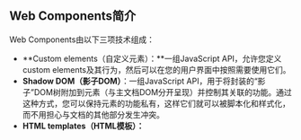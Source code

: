 <a name="yRWui"></a>
## Web Components简介
Web Components由以下三项技术组成：

- **Custom elements（自定义元素）：**一组JavaScript API，允许您定义custom elements及其行为，然后可以在您的用户界面中按照需要使用它们。
- **Shadow DOM（影子DOM）**：一组JavaScript API，用于将封装的“影子”DOM树附加到元素（与主文档DOM分开呈现）并控制其关联的功能。通过这种方式，您可以保持元素的功能私有，这样它们就可以被脚本化和样式化，而不用担心与文档的其他部分发生冲突。
- **HTML templates（HTML模板）：** [<template>](https://developer.mozilla.org/zh-CN/docs/Web/HTML/Element/template) 和 [<slot>](https://developer.mozilla.org/zh-CN/docs/Web/HTML/Element/slot) 元素使您可以编写不在呈现页面中显示的标记模板。然后它们可以作为自定义元素结构的基础被多次重用。


Web Components - MDN：<br />[Web Components | MDN](https://developer.mozilla.org/zh-CN/docs/Web/Web_Components)

可以到这个站点找到一些好用的Web Component：<br />[webcomponents.org - Discuss & share web components](https://www.webcomponents.org/)


<a name="Zd3OO"></a>
## 创建

1. 定义一个类继承HTMLElement
2. 在constructor中创建元素
3. 使用`window.customElements.define`定义Web Component
4. 在HTML中使用此Web Component

示例：
```html
<!DOCTYPE html>
<html lang="en">
<head>
  <meta charset="UTF-8">
  <meta http-equiv="X-UA-Compatible" content="IE=edge">
  <meta name="viewport" content="width=device-width, initial-scale=1.0">
  <title>Document</title>
</head>
<body>
  <user-card></user-card>

  <script>
    class UserCard extends HTMLElement {
      constructor() {
        super();

        let image = document.createElement('img');
        image.src = 'https://semantic-ui.com/images/avatar2/large/kristy.png';
        image.width = '100'
        image.height = '100'
        image.classList.add('image');

        let container = document.createElement('div');
        container.classList.add('container');

        let name = document.createElement('p');
        name.classList.add('name');
        name.innerText = 'User Name';

        let email = document.createElement('p');
        email.classList.add('email');
        email.innerText = 'yourmail@some-email.com';

        let button = document.createElement('button');
        button.classList.add('button');
        button.innerText = 'Follow';

        container.append(name, email, button);
        this.append(image, container);
      }
    }

    window.customElements.define('user-card', UserCard);
  </script>
</body>
</html>
```
效果：<br />![Snipaste_2022-02-17_14-16-39.webp](https://cdn.nlark.com/yuque/0/2022/webp/2213540/1645078663121-7071557c-1929-4ed5-ace0-81fa5a766253.webp#clientId=ufc667b87-606b-4&from=drop&id=u86525012&originHeight=241&originWidth=310&originalType=binary&ratio=1&rotation=0&showTitle=false&size=4226&status=done&style=none&taskId=u91b27eb4-fa05-4949-b903-82af362f190&title=)

<a name="mJBrn"></a>
## 模板
通过上面的方式可以穿件Web Component，但过程比较繁琐，可以通过模板的方式创建。

示例：
```html
<!DOCTYPE html>
<html lang="en">
<head>
  <meta charset="UTF-8">
  <meta http-equiv="X-UA-Compatible" content="IE=edge">
  <meta name="viewport" content="width=device-width, initial-scale=1.0">
  <title>Document</title>
</head>
<body>
  <user-card></user-card>

  <template id="userCardTemplate">
    <img src="https://semantic-ui.com/images/avatar2/large/kristy.png" class="image" width="100" height="100">
    <div class="container">
      <p class="name">User Name</p>
      <p class="email">yourmail@some-email.com</p>
      <button class="button">Follow</button>
    </div>
  </template>

  <script>
    class UserCard extends HTMLElement {
      constructor() {
        super();

        let templateElem = document.getElementById('userCardTemplate');
        let content = templateElem.content.cloneNode(true);
        this.appendChild(content);
      }
    }
    window.customElements.define('user-card', UserCard);
  </script>
</body>
</html>
```

<a name="agmt7"></a>
## 样式
上面创建的Web Component并没有样式，可以直接在template中嵌入style书写样式。
```html
<!DOCTYPE html>
<html lang="en">
<head>
  <meta charset="UTF-8">
  <meta http-equiv="X-UA-Compatible" content="IE=edge">
  <meta name="viewport" content="width=device-width, initial-scale=1.0">
  <title>Document</title>
</head>
<body>
  <user-card></user-card>

  <template id="userCardTemplate">
    <style>
      :host {
        display: flex;
        align-items: center;
        width: 450px;
        height: 180px;
        background-color: #d4d4d4;
        border: 1px solid #d5d5d5;
        box-shadow: 1px 1px 5px rgba(0, 0, 0, 0.1);
        border-radius: 3px;
        overflow: hidden;
        padding: 10px;
        box-sizing: border-box;
        font-family: 'Poppins', sans-serif;
      }
      .image {
        flex: 0 0 auto;
        width: 160px;
        height: 160px;
        vertical-align: middle;
        border-radius: 5px;
      }
      .container {
        box-sizing: border-box;
        padding: 20px;
        height: 160px;
      }
      .container > .name {
        font-size: 20px;
        font-weight: 600;
        line-height: 1;
        margin: 0;
        margin-bottom: 5px;
      }
      .container > .email {
        font-size: 12px;
        opacity: 0.75;
        line-height: 1;
        margin: 0;
        margin-bottom: 15px;
      }
      .container > .button {
        padding: 10px 25px;
        font-size: 12px;
        border-radius: 5px;
        text-transform: uppercase;
      }
    </style>
    <img src="https://semantic-ui.com/images/avatar2/large/kristy.png" class="image" width="100" height="100">
    <div class="container">
      <p class="name">User Name</p>
      <p class="email">yourmail@some-email.com</p>
      <button class="button">Follow</button>
    </div>
  </template>

  <script>
    class UserCard extends HTMLElement {
      constructor() {
        super();

        let templateElem = document.getElementById('userCardTemplate');
        let content = templateElem.content.cloneNode(true);
        this.appendChild(content);
      }
    }
    window.customElements.define('user-card', UserCard);
  </script>
</body>
</html>
```

效果：<br />![Snipaste_2022-02-17_14-22-04.webp](https://cdn.nlark.com/yuque/0/2022/webp/2213540/1645078944307-aa7873fb-6787-4d8f-a22a-7244747e12b4.webp#clientId=ufc667b87-606b-4&from=drop&id=ud9d4a77a&originHeight=295&originWidth=205&originalType=binary&ratio=1&rotation=0&showTitle=false&size=4202&status=done&style=none&taskId=u15b0d4e2-e793-4211-b888-28044a79d1c&title=)

<a name="XxwYC"></a>
## 插槽
跟Vue差不多，可以通过slot插槽传入元素：
```html
<user-card>
  <img width="200" height="200"
       slot="img" src="https://semantic-ui.com/images/avatar2/large/kristy.png">
</user-card>

<template id="userCardTemplate">
  <style>
    ...
  </style>

  <slot name="img"></slot>
  <div class="container">
    <p class="name"></p>
    <p class="email"></p>
    <button class="button">Follow John</button>
  </div>
</template>
```

<a name="RiKT4"></a>
## 参数
通过往Web Component中传递参数，可以在创建的时候通过以下方式获取参数并设置值：
```javascript
let templateElem = document.getElementById('userCardTemplate');
let content = templateElem.content.cloneNode(true);
content.querySelector('img').setAttribute('src', this.getAttribute('image'));
content.querySelector('.container>.name').innerText = this.getAttribute('name');
content.querySelector('.container>.email').innerText = this.getAttribute('email');
this.appendChild(content);
```
示例：
```html
<!DOCTYPE html>
<html lang="en">
<head>
  <meta charset="UTF-8">
  <meta http-equiv="X-UA-Compatible" content="IE=edge">
  <meta name="viewport" content="width=device-width, initial-scale=1.0">
  <title>Document</title>
</head>
<body>
  <user-card
    image="https://semantic-ui.com/images/avatar2/large/kristy.png"
    name="User Name"
    email="yourmail@some-email.com"
  ></user-card>

  <template id="userCardTemplate">
    <style>
      :host {
        display: flex;
        align-items: center;
        width: 450px;
        height: 180px;
        background-color: #d4d4d4;
        border: 1px solid #d5d5d5;
        box-shadow: 1px 1px 5px rgba(0, 0, 0, 0.1);
        border-radius: 3px;
        overflow: hidden;
        padding: 10px;
        box-sizing: border-box;
        font-family: 'Poppins', sans-serif;
      }
      .image {
        flex: 0 0 auto;
        width: 160px;
        height: 160px;
        vertical-align: middle;
        border-radius: 5px;
      }
      .container {
        box-sizing: border-box;
        padding: 20px;
        height: 160px;
      }
      .container > .name {
        font-size: 20px;
        font-weight: 600;
        line-height: 1;
        margin: 0;
        margin-bottom: 5px;
      }
      .container > .email {
        font-size: 12px;
        opacity: 0.75;
        line-height: 1;
        margin: 0;
        margin-bottom: 15px;
      }
      .container > .button {
        padding: 10px 25px;
        font-size: 12px;
        border-radius: 5px;
        text-transform: uppercase;
      }
    </style>
    <img class="image">
    <div class="container">
      <p class="name"></p>
      <p class="email"></p>
      <button class="button">Follow John</button>
    </div>
  </template>

  <script>
    class UserCard extends HTMLElement {
      constructor() {
        super();

        let templateElem = document.getElementById('userCardTemplate');
        let content = templateElem.content.cloneNode(true);
        content.querySelector('img').setAttribute('src', this.getAttribute('image'));
        content.querySelector('.container>.name').innerText = this.getAttribute('name');
        content.querySelector('.container>.email').innerText = this.getAttribute('email');
        this.appendChild(content);
      }
    }
    window.customElements.define('user-card', UserCard);
  </script>
</body>
</html>
```

<a name="AMrHN"></a>
## Shadow DOM
Shadow DOM 允许将隐藏的 DOM 树附加到常规的 DOM 树中——它以 shadow root 节点为起始根节点，在这个根节点的下方，可以是任意元素，和普通的 DOM 元素一样。<br />![shadow-dom.png](https://cdn.nlark.com/yuque/0/2022/png/2213540/1645085334336-a72c98f3-6bb5-48f2-b2eb-f5cbfffc5d80.png#clientId=u1b84a7ec-af5c-4&from=drop&id=u64a25292&originHeight=543&originWidth=1138&originalType=binary&ratio=1&rotation=0&showTitle=false&size=22182&status=done&style=none&taskId=uc632e685-edd3-413b-86c3-939ae18940f&title=)<br />这里，有一些 Shadow DOM 特有的术语需要我们了解：

- `Shadow host`：一个常规 DOM节点，Shadow DOM 会被附加到这个节点上。
- `Shadow tree`：Shadow DOM内部的DOM树。
- `Shadow boundary`：Shadow DOM结束的地方，也是常规 DOM开始的地方。
- `Shadow root`: Shadow tree的根节点。

Shadow DOM 并不是一个新事物——在过去的很长一段时间里，浏览器用它来封装一些元素的内部结构。以一个有着默认播放控制按钮的 [<video>](https://developer.mozilla.org/zh-CN/docs/Web/HTML/Element/video) 元素为例。你所能看到的只是一个 <video> 标签，实际上，在它的 Shadow DOM 中，包含了一系列的按钮和其他控制器。Shadow DOM 标准允许你为你自己的元素（custom element）维护一组 Shadow DOM。

自定义元素的`this.attachShadow()`方法开启 Shadow DOM，详见下面的代码。
```javascript
class UserCard extends HTMLElement {
  constructor() {
    super();
    let shadow = this.attachShadow( { mode: 'closed' } );

    let templateElem = document.getElementById('userCardTemplate');
    let content = templateElem.content.cloneNode(true);
    content.querySelector('img').setAttribute('src', this.getAttribute('image'));
    content.querySelector('.container>.name').innerText = this.getAttribute('name');
    content.querySelector('.container>.email').innerText = this.getAttribute('email');

    shadow.appendChild(content);
  }
}
window.customElements.define('user-card', UserCard);
```
上面代码中，`this.attachShadow()`方法的参数`{ mode: 'closed' }`，表示 Shadow DOM 是封闭的，不允许外部访问。

通过Shadow DOM技术可以使 `:host`的样式生效：<br />![Snipaste_2022-02-17_14-37-38.webp](https://cdn.nlark.com/yuque/0/2022/webp/2213540/1645079881146-a3bc1495-7488-4abb-8a02-8ccf76eaf323.webp#clientId=ufc667b87-606b-4&from=drop&id=uca9dce55&originHeight=200&originWidth=478&originalType=binary&ratio=1&rotation=0&showTitle=false&size=4164&status=done&style=none&taskId=u13c481c4-37f2-4bde-be9b-f6861585f52&title=)

打开控制台，可以看到没有Shadow DOM和有Shadow DOM的区别。<br />没有Shadow DOM：<br />![Snipaste_2022-02-17_15-06-15.png](https://cdn.nlark.com/yuque/0/2022/png/2213540/1645081644920-e186265b-238b-46f5-92f0-41930d905518.png#clientId=ufc667b87-606b-4&from=drop&id=u96a71517&originHeight=291&originWidth=970&originalType=binary&ratio=1&rotation=0&showTitle=false&size=13432&status=done&style=none&taskId=u908029b0-31fc-4348-97ee-bd1ac049347&title=)<br />有Shadow DOM：<br />![Snipaste_2022-02-17_15-06-53.png](https://cdn.nlark.com/yuque/0/2022/png/2213540/1645081644913-35a593fc-a0e1-4e77-81d6-79c90886030f.png#clientId=ufc667b87-606b-4&from=drop&id=u3c59f98b&originHeight=317&originWidth=1010&originalType=binary&ratio=1&rotation=0&showTitle=false&size=14004&status=done&style=none&taskId=ub8c3dd53-1d60-4782-a4f4-ae7555121ec&title=)

**Shadow DOM 的一大优点是能将 DOM 结构、样式、行为与 Document DOM 隔离开，非常适合做组件的封装，因此它能成为 Web Component 的重要组成部分之一。**


<a name="huhi4"></a>
## 交互
跟普通的DOM事件绑定一样，获取到元素后通过`addEventListener`绑定事件即可。
```javascript
class UserCard extends HTMLElement {
  constructor() {
    super();
    let shadow = this.attachShadow( { mode: 'closed' } );

    let templateElem = document.getElementById('userCardTemplate');
    let content = templateElem.content.cloneNode(true);
    content.querySelector('img').setAttribute('src', this.getAttribute('image'));
    content.querySelector('.container>.name').innerText = this.getAttribute('name');
    content.querySelector('.container>.email').innerText = this.getAttribute('email');

    shadow.appendChild(content);

    this.$button = shadow.querySelector('button');
    this.$button.addEventListener('click', () => {
      alert('click')
    });
  }
}
window.customElements.define('user-card', UserCard);
```

<a name="Vnhjd"></a>
## 封装
封装的目的在昱可复用，思路很多。

**第一种方式**<br />将模板换为字符串，通过 `window.document.body.innerHTML`追加到body中，然后在html中引入此js。

`components/user-card.js`
```javascript
let templateStr = `
  <template id="userCardTemplate">
    <style>
      :host {
        display: flex;
        align-items: center;
        width: 450px;
        height: 180px;
        background-color: #d4d4d4;
        border: 1px solid #d5d5d5;
        box-shadow: 1px 1px 5px rgba(0, 0, 0, 0.1);
        border-radius: 3px;
        overflow: hidden;
        padding: 10px;
        box-sizing: border-box;
        font-family: 'Poppins', sans-serif;
      }
      .image {
        flex: 0 0 auto;
        width: 160px;
        height: 160px;
        vertical-align: middle;
        border-radius: 5px;
      }
      .container {
        box-sizing: border-box;
        padding: 20px;
        height: 160px;
      }
      .container > .name {
        font-size: 20px;
        font-weight: 600;
        line-height: 1;
        margin: 0;
        margin-bottom: 5px;
      }
      .container > .email {
        font-size: 12px;
        opacity: 0.75;
        line-height: 1;
        margin: 0;
        margin-bottom: 15px;
      }
      .container > .button {
        padding: 10px 25px;
        font-size: 12px;
        border-radius: 5px;
        text-transform: uppercase;
      }
    </style>
    <slot name="img"></slot>
    <div class="container">
      <p class="name"></p>
      <p class="email"></p>
      <button class="button">Follow John</button>
    </div>
  </template>
`

window.document.body.innerHTML += templateStr

class UserCard extends HTMLElement {
  constructor() {
    super();

    let shadow = this.attachShadow( { mode: 'closed' } );

    let templateElem = document.getElementById('userCardTemplate');
    let content = templateElem.content.cloneNode(true);
    content.querySelector('.container>.name').innerText = this.getAttribute('name');
    content.querySelector('.container>.email').innerText = this.getAttribute('email');

    shadow.appendChild(content);

    this.$button = shadow.querySelector('button');
    this.$button.addEventListener('click', () => {
      alert('click')
    });
  }
}

window.customElements.define('user-card', UserCard);
```
`index.html`
```html
<!DOCTYPE html>
<html lang="en">
<head>
  <meta charset="UTF-8">
  <meta http-equiv="X-UA-Compatible" content="IE=edge">
  <meta name="viewport" content="width=device-width, initial-scale=1.0">
  <title>Document</title>
</head>
<body>
  <user-card
    image="https://semantic-ui.com/images/avatar2/large/kristy.png"
    name="User Name"
    email="yourmail@some-email.com"
  >
    <img slot="img" src="https://semantic-ui.com/images/avatar2/large/kristy.png" width="200" height="200">
  </user-card>

  <script src="./components/user-card.js"></script>
</body>
</html>
```
需要注意的是，这种方式只能将script引入放于body之中或之后，否则找不到body。

在上面的基础上，我们还可以把样式单独提出来，
```javascript
let templateStr = `
  <template id="userCardTemplate">
    <slot name="img"></slot>
    <div class="container">
      <p class="name"></p>
      <p class="email"></p>
      <button class="button">Follow John</button>
    </div>
  </template>
`

let styleStr = `
  :host {
    display: flex;
    align-items: center;
    width: 450px;
    height: 180px;
    background-color: #d4d4d4;
    border: 1px solid #d5d5d5;
    box-shadow: 1px 1px 5px rgba(0, 0, 0, 0.1);
    border-radius: 3px;
    overflow: hidden;
    padding: 10px;
    box-sizing: border-box;
    font-family: 'Poppins', sans-serif;
  }
  .image {
    flex: 0 0 auto;
    width: 160px;
    height: 160px;
    vertical-align: middle;
    border-radius: 5px;
  }
  .container {
    box-sizing: border-box;
    padding: 20px;
    height: 160px;
  }
  .container > .name {
    font-size: 20px;
    font-weight: 600;
    line-height: 1;
    margin: 0;
    margin-bottom: 5px;
  }
  .container > .email {
    font-size: 12px;
    opacity: 0.75;
    line-height: 1;
    margin: 0;
    margin-bottom: 15px;
  }
  .container > .button {
    padding: 10px 25px;
    font-size: 12px;
    border-radius: 5px;
    text-transform: uppercase;
  }
`

window.document.body.innerHTML += templateStr

class UserCard extends HTMLElement {
  constructor() {
    super();

    let shadow = this.attachShadow( { mode: 'closed' } );

    // 创建样式并为shadow Dom添加样式
    const style = document.createElement('style');
    style.textContent = styleStr
    shadow.appendChild(style);

    let templateElem = document.getElementById('userCardTemplate');
    let content = templateElem.content.cloneNode(true);
    content.querySelector('.container>.name').innerText = this.getAttribute('name');
    content.querySelector('.container>.email').innerText = this.getAttribute('email');

    shadow.appendChild(content);

    this.$button = shadow.querySelector('button');
    this.$button.addEventListener('click', () => {
      alert('click')
    });
  }
}

window.customElements.define('user-card', UserCard);
```




<a name="UpISI"></a>
## 参考资料

- [秒懂 Web Component](https://mp.weixin.qq.com/s/rtixnKwej6C2-V6WCalQUw)
- [阮一峰的网络日志：Web Components 入门实例教程](https://www.ruanyifeng.com/blog/2019/08/web_components.html)
- [Web Components Tutorial for Beginners [2019]](https://www.robinwieruch.de/web-components-tutorial/)
- [Custom Elements v1: Reusable Web Components](https://developers.google.com/web/fundamentals/web-components/customelements)
- [基于原生webComponent封装组件](https://juejin.cn/post/6890856593333616653)
- [脱离框架的组件化解决方案 - Web Component](https://juejin.cn/post/7045194698226401310)
- [你真的了解Web Component吗？](https://juejin.cn/post/7010580819895844878)

- [掘金：原生javascript组件开发之Web Component实战](https://juejin.cn/post/6844904197654052877)
- [掘金：从0到1教你搭建前端团队的组件系统（高级进阶必备）](https://juejin.cn/post/6844904068431740936)


